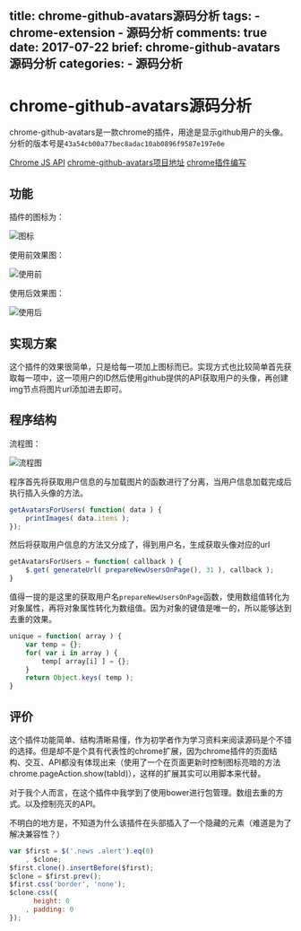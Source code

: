 title: chrome-github-avatars源码分析
tags:
    - chrome-extension
    - 源码分析
comments: true
date: 2017-07-22
brief: chrome-github-avatars源码分析
categories:
    - 源码分析
---
# chrome-github-avatars源码分析

chrome-github-avatars是一款chrome的插件，用途是显示github用户的头像。分析的版本号是`43a54cb00a77bec8adac10ab0896f9587e197e0e`

[Chrome JS API](https://developer.chrome.com/extensions/api_index)
[chrome-github-avatars项目地址](https://github.com/anasnakawa/chrome-github-avatars)
[chrome插件编写](https://developer.chrome.com/extensions/overview)

<!-- more -->

## 功能
插件的图标为：

![图标](resources/images/icon.png)

使用前效果图：

![使用前](resources/images/github-noavaters.png)

使用后效果图：

![使用后](resources/images/github-avaters.png)

## 实现方案
这个插件的效果很简单，只是给每一项加上图标而已。实现方式也比较简单首先获取每一项中，这一项用户的ID然后使用github提供的API获取用户的头像，再创建img节点将图片url添加进去即可。

## 程序结构
流程图：

![流程图](resources/images/流程图.png)

程序首先将获取用户信息的与加载图片的函数进行了分离，当用户信息加载完成后执行插入头像的方法。

```js
getAvatarsForUsers( function( data ) { 
    printImages( data.items ); 
});
```

然后将获取用户信息的方法又分成了，得到用户名，生成获取头像对应的url

```js
getAvatarsForUsers = function( callback ) {
    $.get( generateUrl( prepareNewUsersOnPage(), 31 ), callback );
}
```

值得一提的是这里的获取用户名`prepareNewUsersOnPage`函数，使用数组值转化为对象属性，再将对象属性转化为数组值。因为对象的键值是唯一的，所以能够达到去重的效果。

```js
unique = function( array ) {
    var temp = {};
    for( var i in array ) {
        temp[ array[i] ] = {};
    }
    return Object.keys( temp );
}
```

## 评价
这个插件功能简单、结构清晰易懂，作为初学者作为学习资料来阅读源码是个不错的选择。但是却不是个具有代表性的chrome扩展，因为chrome插件的页面结构、交互、API都没有体现出来（使用了一个在页面更新时控制图标亮暗的方法chrome.pageAction.show(tabId)），这样的扩展其实可以用脚本来代替。

对于我个人而言，在这个插件中我学到了使用bower进行包管理。数组去重的方式。以及控制亮灭的API。

不明白的地方是，不知道为什么该插件在头部插入了一个隐藏的元素（难道是为了解决兼容性？）

```js
var $first = $('.news .alert').eq(0)
    , $clone;
$first.clone().insertBefore($first);
$clone = $first.prev();
$first.css('border', 'none');
$clone.css({
      height: 0
    , padding: 0
});
```
